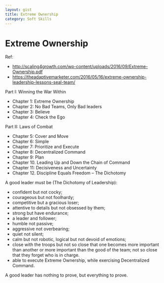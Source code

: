 ```yaml
---
layout: gist
title: Extreme Ownership
category: Soft Skills
---
```


# Extreme Ownership

Ref:
- <http://scaling4growth.com/wp-content/uploads/2016/09/Extreme-Ownership.pdf>
- <https://theadaptivemarketer.com/2016/05/16/extreme-ownership-leadership-lessons-seal-team/>


Part I: Winning the War Within
- Chapter 1: Extreme Ownership
- Chapter 2: No Bad Teams, Only Bad leaders
- Chapter 3: Believe
- Chapter 4: Check the Ego

Part II: Laws of Combat
- Chapter 5: Cover and Move
- Chapter 6: Simple
- Chapter 7: Prioritize and Execute
- Chapter 8: Decentralized Command
- Chapter 9: Plan
- Chapter 10. Leading Up and Down the Chain of Command
- Chapter 11: Decisiveness and Uncertainty
- Chapter 12. Discipline Equals Freedom – The Dichotomy


A good leader must be (The Dichotomy of Leadership):
- confident but not cocky;
- courageous but not foolhardy;
- competitive but a gracious loser;
- attentive to details but not obsessed by them;
- strong but have endurance;
- a leader and follower;
- humble not passive;
- aggressive not overbearing;
- quiet not silent;
- calm but not robotic, logical but not devoid of emotions;
- close with the troops but not so close that one becomes more important than another or more important than the good of the team; not so close that they forget who is in charge.
- able to execute Extreme Ownership, while exercising Decentralized Command.

A good leader has nothing to prove, but everything to prove. 